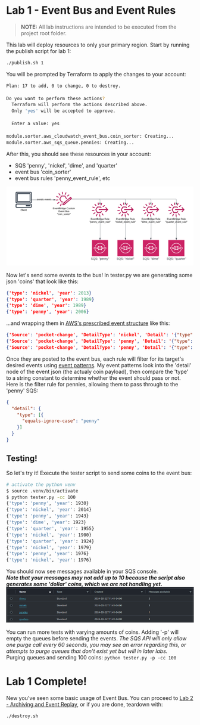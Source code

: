 # Lab 1 - Event Bus and Event Rules

> **NOTE:** All lab instructions are intended to be executed from the project root folder.

This lab will deploy resources to only your primary region. Start by running the publish script for lab 1:
```sh
./publish.sh 1
```

You will be prompted by Terraform to apply the changes to your account:
```sh
Plan: 17 to add, 0 to change, 0 to destroy.

Do you want to perform these actions?
  Terraform will perform the actions described above.
  Only 'yes' will be accepted to approve.

  Enter a value: yes

module.sorter.aws_cloudwatch_event_bus.coin_sorter: Creating...
module.sorter.aws_sqs_queue.pennies: Creating...
```

After this, you should see these resources in your account:
- SQS 'penny', 'nickel', 'dime', and 'quarter'
- event bus 'coin_sorter'
- event bus rules 'penny_event_rule', etc  

![lab 1 architecture](lab_1_architecture.png)

Now let's send some events to the bus! In tester.py we are generating some json 'coins' that look like this:
```json
{'type': 'nickel', 'year': 2013}
{'type': 'quarter', 'year': 1989}
{'type': 'dime', 'year': 1989}
{'type': 'penny', 'year': 2006}
```
...and wrapping them in [AWS's prescribed event structure](https://docs.aws.amazon.com/eventbridge/latest/userguide/eb-events-structure.html) like this:
```json
{'Source': 'pocket-change', 'DetailType': 'nickel', 'Detail': '{"type": "nickel", "year": 2003}', 'EventBusName': 'coin_sorter'}
{'Source': 'pocket-change', 'DetailType': 'penny', 'Detail': '{"type": "penny", "year": 1917}', 'EventBusName': 'coin_sorter'}
{'Source': 'pocket-change', 'DetailType': 'penny', 'Detail': '{"type": "penny", "year": 1978}', 'EventBusName': 'coin_sorter'}
```

Once they are posted to the event bus, each rule will filter for its target's desired events using [event patterns](https://docs.aws.amazon.com/eventbridge/latest/userguide/eb-event-patterns.html#eb-create-pattern). My event patterns look into the 'detail' node of the event json (the actualy coin payload), then compare the 'type' to a string constant to determine whether the event should pass or not. Here is the filter rule for pennies, allowing them to pass through to the 'penny' SQS:
```json
{
  "detail": {
    "type": [{
      "equals-ignore-case": "penny"
    }]
  }
}
```
## Testing!
So let's try it! Execute the tester script to send some coins to the event bus:
```sh
# activate the python venv
$ source .venv/bin/activate
$ python tester.py -cc 100
{'type': 'penny', 'year': 1930}
{'type': 'nickel', 'year': 2014}
{'type': 'penny', 'year': 1943}
{'type': 'dime', 'year': 1923}
{'type': 'quarter', 'year': 1955}
{'type': 'nickel', 'year': 1900}
{'type': 'quarter', 'year': 1924}
{'type': 'nickel', 'year': 1979}
{'type': 'penny', 'year': 1976}
{'type': 'nickel', 'year': 1976}
```
You should now see messages available in your SQS console.  
_**Note that your messages may not add up to 10 because the script also generates some 'dollar' coins, which we are not handling yet.**_
![sqs example](sqs_with_coins.png)  

You can run more tests with varying amounts of coins. 
Adding '-p' will empty the queues before sending the events. *The SQS API will only allow one purge call every 60 seconds, you may see an error regarding this, or attempts to purge queues that don't exist yet but will in later labs.*    
Purging queues and sending 100 coins:
`python tester.py -p -cc 100`  

# Lab 1 Complete!
New you've seen some basic usage of Event Bus. You can proceed to [Lab 2 - Archiving and Event Replay](lab_2.md), or if you are done, teardown with:
```sh
./destroy.sh
```